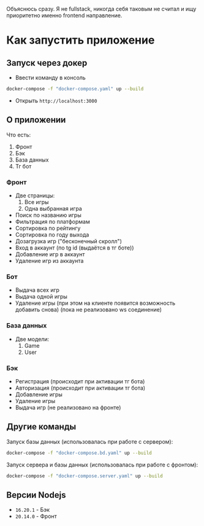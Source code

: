Объяснюсь сразу. Я не fullstack, никогда себя таковым не считал и ищу приоритетно именно frontend направление.

# Как запустить приложение

## Запуск через докер

- Ввести команду в консоль

```bash
docker-compose -f "docker-compose.yaml" up --build
```

- Открыть `http://localhost:3000`

## О приложении

Что есть:
1. Фронт
2. Бэк
3. База данных
4. Тг бот

### Фронт
* Две страницы:
  1. Все игры
  2. Одна выбранная игра
* Поиск по названию игры
* Фильтрация по платформам
* Сортировка по рейтингу
* Сортировка по году выхода
* Дозагрузка игр ("бесконечный скролл")
* Вход в аккаунт (по tg id (выдаётся в тг боте))
* Добавление игр в аккаунт
* Удаление игр из аккаунта

### Бот
* Выдача всех игр
* Выдача одной игры
* Удаление игры (при этом на клиенте появится возможность добавить снова) (пока не реализовано ws соединение)

### База данных
* Две модели:
  1. Game
  2. User

### Бэк
* Регистрация (происходит при активации тг бота)
* Авторизация (происходит при активации тг бота)
* Добавление игры
* Удаление игры
* Выдача игр (не реализовано на фронте)

## Другие команды

Запуск базы данных (использовалась при работе с сервером):
```bash
docker-compose -f "docker-compose.bd.yaml" up --build
```

Запуск сервера и базы данных (использовалась при работе с фронтом):
```bash
docker-compose -f "docker-compose.server.yaml" up --build
```

## Версии Nodejs

- `16.20.1` - Бэк
- `20.14.0` - Фронт